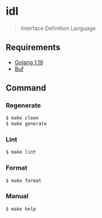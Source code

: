 # idl
>  Interface Definition Language

## Requirements
- [Golang 1.19](https://go.dev/doc/install) 
- [Buf](https://docs.buf.build/installation)

## Command

### Regenerate
```sh
$ make clean
$ make generate
```

### Lint
```sh
$ make lint
```

### Format
```sh
$ make format
```

### Manual
```sh
$ make help
```